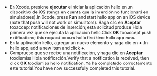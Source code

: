 
* <span data-ttu-id="001f3-101">En Xcode, presione **ejecutar** e iniciar la aplicación hello en un dispositivo de iOS (tenga en cuenta que la inserción no funcionará en simuladores).</span><span class="sxs-lookup"><span data-stu-id="001f3-101">In Xcode, press **Run** and start hello app on an iOS device (note that push will not work on simulators).</span></span> <span data-ttu-id="001f3-102">Haga clic en **Aceptar** tooaccept notificaciones de inserción; esta solicitud produce Hola primera vez que se ejecuta la aplicación hello.</span><span class="sxs-lookup"><span data-stu-id="001f3-102">Click **OK** tooaccept push notifications; this request occurs hello first time hello app runs.</span></span>
* <span data-ttu-id="001f3-103">En la aplicación hello, agregar un nuevo elemento y haga clic en  **+** .</span><span class="sxs-lookup"><span data-stu-id="001f3-103">In hello app, add a new item and click **+**.</span></span>
* <span data-ttu-id="001f3-104">Compruebe que se recibe una notificación, y haga clic en **Aceptar** toodismiss Hola notificación.</span><span class="sxs-lookup"><span data-stu-id="001f3-104">Verify that a notification is received, then click **OK** toodismiss hello notification.</span></span> <span data-ttu-id="001f3-105">Ya ha completado correctamente este tutorial.</span><span class="sxs-lookup"><span data-stu-id="001f3-105">You have now successfully completed this tutorial.</span></span>

